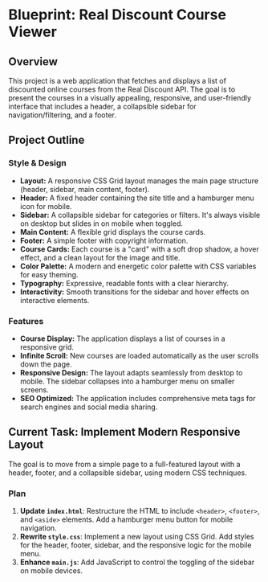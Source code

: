 # Blueprint: Real Discount Course Viewer

## Overview

This project is a web application that fetches and displays a list of discounted online courses from the Real Discount API. The goal is to present the courses in a visually appealing, responsive, and user-friendly interface that includes a header, a collapsible sidebar for navigation/filtering, and a footer.

## Project Outline

### Style & Design

*   **Layout:** A responsive CSS Grid layout manages the main page structure (header, sidebar, main content, footer).
*   **Header:** A fixed header containing the site title and a hamburger menu icon for mobile.
*   **Sidebar:** A collapsible sidebar for categories or filters. It's always visible on desktop but slides in on mobile when toggled.
*   **Main Content:** A flexible grid displays the course cards.
*   **Footer:** A simple footer with copyright information.
*   **Course Cards:** Each course is a "card" with a soft drop shadow, a hover effect, and a clean layout for the image and title.
*   **Color Palette:** A modern and energetic color palette with CSS variables for easy theming.
*   **Typography:** Expressive, readable fonts with a clear hierarchy.
*   **Interactivity:** Smooth transitions for the sidebar and hover effects on interactive elements.

### Features

*   **Course Display:** The application displays a list of courses in a responsive grid.
*   **Infinite Scroll:** New courses are loaded automatically as the user scrolls down the page.
*   **Responsive Design:** The layout adapts seamlessly from desktop to mobile. The sidebar collapses into a hamburger menu on smaller screens.
*   **SEO Optimized:** The application includes comprehensive meta tags for search engines and social media sharing.

## Current Task: Implement Modern Responsive Layout

The goal is to move from a simple page to a full-featured layout with a header, footer, and a collapsible sidebar, using modern CSS techniques.

### Plan

1.  **Update `index.html`**: Restructure the HTML to include `<header>`, `<footer>`, and `<aside>` elements. Add a hamburger menu button for mobile navigation.
2.  **Rewrite `style.css`**: Implement a new layout using CSS Grid. Add styles for the header, footer, sidebar, and the responsive logic for the mobile menu.
3.  **Enhance `main.js`**: Add JavaScript to control the toggling of the sidebar on mobile devices.
